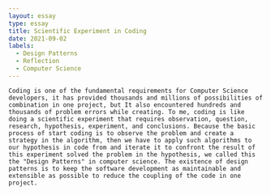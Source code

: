 ```yaml
---
layout: essay
type: essay
title: Scientific Experiment in Coding
date: 2021-09-02
labels:
  - Design Patterns
  - Reflection
  - Computer Science 
---
```


	Coding is one of the fundamental requirements for Computer Science developers, it has provided thousands and millions of possibilities of combination in one project, but It also encountered hundreds and thousands of problem errors while creating. To me, coding is like doing a scientific experiment that requires observation, question, research, hypothesis, experiment, and conclusions. Because the basic process of start coding is to observe the problem and create a strategy in the algorithm, then we have to apply such algorithms to our hypothesis in code from and iterate it to confront the result of this experiment solved the problem in the hypothesis, we called this the "Design Patterns" in computer science. The existence of design patterns is to keep the software development as maintainable and extensible as possible to reduce the coupling of the code in one project.
	
